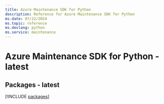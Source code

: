 ```yaml
---
title: Azure Maintenance SDK for Python
description: Reference for Azure Maintenance SDK for Python
ms.date: 07/22/2024
ms.topic: reference
ms.devlang: python
ms.service: maintenance
---
```

# Azure Maintenance SDK for Python - latest
## Packages - latest
[!INCLUDE [packages](maintenance-index.md)]